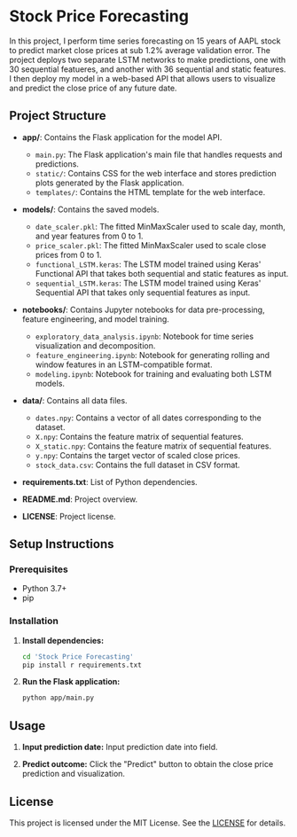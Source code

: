 # Stock Price Forecasting

In this project, I perform time series forecasting on 15 years of AAPL stock to predict market close prices at sub 1.2% average validation error. The project deploys two separate LSTM networks to make predictions, one with 30 sequential featueres, and another with 36 sequential and static features. I then deploy my model in a web-based API that allows users to visualize and predict the close price of any future date.

## Project Structure

- **app/**: Contains the Flask application for the model API.
  - `main.py`: The Flask application's main file that handles requests and predictions.
  - `static/`: Contains CSS for the web interface and stores prediction plots generated by the Flask application.
  - `templates/`: Contains the HTML template for the web interface.

- **models/**: Contains the saved models.
  - `date_scaler.pkl`: The fitted MinMaxScaler used to scale day, month, and year features from 0 to 1.
  - `price_scaler.pkl`: The fitted MinMaxScaler used to scale close prices from 0 to 1.
  - `functional_LSTM.keras`: The LSTM model trained using Keras' Functional API that takes both sequential and static features as input.
  - `sequential_LSTM.keras`: The LSTM model trained using Keras' Sequential API that takes only sequential features as input.

- **notebooks/**: Contains Jupyter notebooks for data pre-processing, feature engineering, and model training.
  - `exploratory_data_analysis.ipynb`: Notebook for time series visualization and decomposition.
  - `feature_engineering.ipynb`: Notebook for generating rolling and window features in an LSTM-compatible format.
  - `modeling.ipynb`: Notebook for training and evaluating both LSTM models.

- **data/**: Contains all data files.
  - `dates.npy`: Contains a vector of all dates corresponding to the dataset.
  - `X.npy`: Contains the feature matrix of sequential features.
  - `X_static.npy`: Contains the feature matrix of sequential features.
  - `y.npy`: Contains the target vector of scaled close prices.
  - `stock_data.csv`: Contains the full dataset in CSV format.

- **requirements.txt**: List of Python dependencies.
  
- **README.md**: Project overview.

- **LICENSE**: Project license.

## Setup Instructions

### Prerequisites

- Python 3.7+
- pip

### Installation

1. **Install dependencies:**
   ```sh
   cd 'Stock Price Forecasting'
   pip install r requirements.txt
   ```

2. **Run the Flask application:**
   ```sh
   python app/main.py
   ```

## Usage

1. **Input prediction date:**
    Input prediction date into field.

2. **Predict outcome:**
    Click the "Predict" button to obtain the close price prediction and visualization.

## License

This project is licensed under the MIT License. See the [LICENSE](LICENSE) for details.